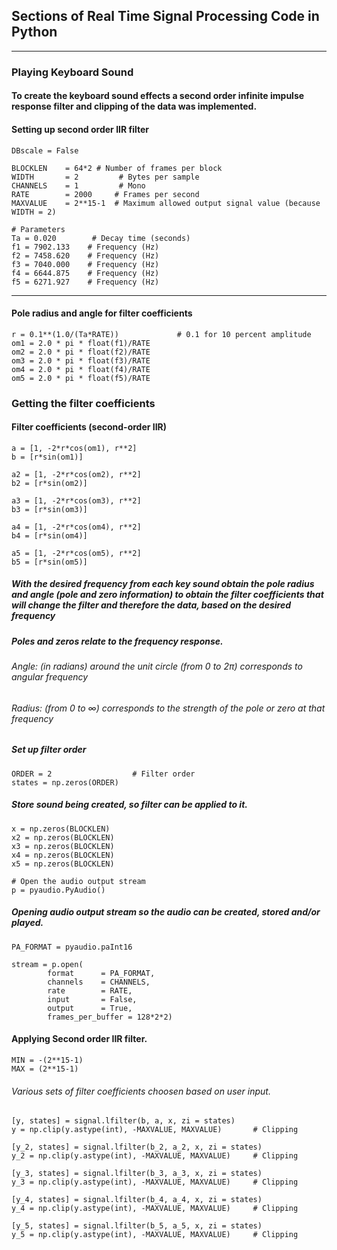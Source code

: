 ## Sections of Real Time Signal Processing Code in Python
***
### Playing Keyboard Sound
#### To create the keyboard sound effects a second order infinite impulse response filter and clipping of the data was implemented. 

#### Setting up second order IIR filter
    DBscale = False
    
    BLOCKLEN    = 64*2 # Number of frames per block
    WIDTH       = 2         # Bytes per sample
    CHANNELS    = 1         # Mono
    RATE        = 2000     # Frames per second
    MAXVALUE    = 2**15-1  # Maximum allowed output signal value (because WIDTH = 2)
    
    # Parameters
    Ta = 0.020        # Decay time (seconds)
    f1 = 7902.133    # Frequency (Hz) 
    f2 = 7458.620    # Frequency (Hz)
    f3 = 7040.000    # Frequency (Hz)
    f4 = 6644.875    # Frequency (Hz)
    f5 = 6271.927    # Frequency (Hz)

  ***
#### Pole radius and angle for filter coefficients 
    r = 0.1**(1.0/(Ta*RATE))             # 0.1 for 10 percent amplitude
    om1 = 2.0 * pi * float(f1)/RATE
    om2 = 2.0 * pi * float(f2)/RATE
    om3 = 2.0 * pi * float(f3)/RATE
    om4 = 2.0 * pi * float(f4)/RATE
    om5 = 2.0 * pi * float(f5)/RATE

### Getting the filter coefficients
#### Filter coefficients (second-order IIR)
    a = [1, -2*r*cos(om1), r**2]
    b = [r*sin(om1)]
    
    a2 = [1, -2*r*cos(om2), r**2]
    b2 = [r*sin(om2)]
    
    a3 = [1, -2*r*cos(om3), r**2]
    b3 = [r*sin(om3)]
    
    a4 = [1, -2*r*cos(om4), r**2]
    b4 = [r*sin(om4)]
    
    a5 = [1, -2*r*cos(om5), r**2]
    b5 = [r*sin(om5)]

##### With the desired frequency from each key sound obtain the pole radius and angle (pole and zero information) to obtain the filter coefficients that will change the filter and therefore the data, based on the desired frequency
##### Poles and zeros relate to the frequency response.
###### Angle: (in radians) around the unit circle (from 0 to 2π) corresponds to angular frequency
###### Radius: (from 0 to ∞) corresponds to the strength of the pole or zero at that frequency


##### Set up filter order

    ORDER = 2                  # Filter order 
    states = np.zeros(ORDER)


##### Store sound being created, so filter can be applied to it.
    x = np.zeros(BLOCKLEN)
    x2 = np.zeros(BLOCKLEN)
    x3 = np.zeros(BLOCKLEN)
    x4 = np.zeros(BLOCKLEN)
    x5 = np.zeros(BLOCKLEN)
    
    # Open the audio output stream
    p = pyaudio.PyAudio()
    
##### Opening audio output stream so the audio can be created, stored and/or played.
    PA_FORMAT = pyaudio.paInt16
    
    stream = p.open(
            format      = PA_FORMAT,
            channels    = CHANNELS,
            rate        = RATE,
            input       = False,
            output      = True,
            frames_per_buffer = 128*2*2)


#### Applying Second order IIR filter.

    MIN = -(2**15-1)
    MAX = (2**15-1)

###### Various sets of filter coefficients choosen based on user input.
    [y, states] = signal.lfilter(b, a, x, zi = states)
    y = np.clip(y.astype(int), -MAXVALUE, MAXVALUE)       # Clipping
   
    [y_2, states] = signal.lfilter(b_2, a_2, x, zi = states)
    y_2 = np.clip(y.astype(int), -MAXVALUE, MAXVALUE)     # Clipping

    [y_3, states] = signal.lfilter(b_3, a_3, x, zi = states)
    y_3 = np.clip(y.astype(int), -MAXVALUE, MAXVALUE)     # Clipping

    [y_4, states] = signal.lfilter(b_4, a_4, x, zi = states)
    y_4 = np.clip(y.astype(int), -MAXVALUE, MAXVALUE)     # Clipping

    [y_5, states] = signal.lfilter(b_5, a_5, x, zi = states)
    y_5 = np.clip(y.astype(int), -MAXVALUE, MAXVALUE)     # Clipping
